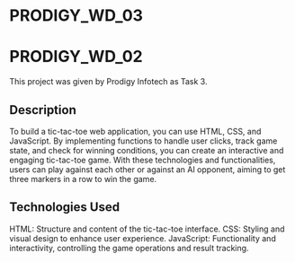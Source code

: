 # PRODIGY_WD_03
# PRODIGY_WD_02
This project was given by Prodigy Infotech as Task 3.
## Description
To build a tic-tac-toe web application, you can use HTML, CSS, and JavaScript. By implementing functions to handle user clicks, track game state, and check for winning conditions, you can create an interactive and engaging tic-tac-toe game. With these technologies and functionalities, users can play against each other or against an AI opponent, aiming to get three markers in a row to win the game.
## Technologies Used
HTML: Structure and content of the tic-tac-toe interface.
CSS: Styling and visual design to enhance user experience.
JavaScript: Functionality and interactivity, controlling the game operations and result tracking.

